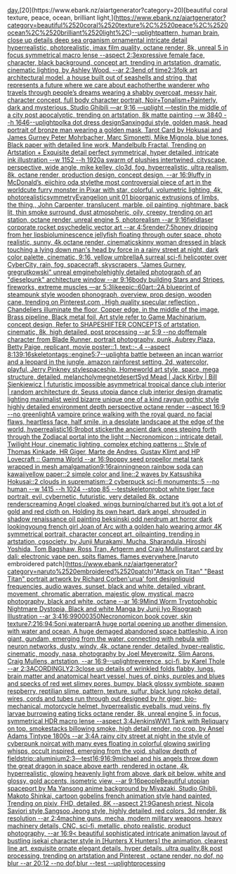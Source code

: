 [day.](https://www.ebank.nz/aiartgenerator?category=day.)[20](https://www.ebank.nz/aiartgenerator?category=20)[beautiful coral texture, peace, ocean, brilliant light,](https://www.ebank.nz/aiartgenerator?category=beautiful%2520coral%2520texture%2C%2520peace%2C%2520ocean%2C%2520brilliant%2520light%2C)[--uplight](https://www.ebank.nz/aiartgenerator?category=--uplight)[pattern, human brain, close up details deep sea organism ornamental intricate detail hyperrealistic, photorealistic, imax film quality, octane render, 8k, unreal 5 in focus symmetrical macro lense --aspect 2:3](https://www.ebank.nz/aiartgenerator?category=pattern%2C%2520human%2520brain%2C%2520close%2520up%2520details%2520deep%2520sea%2520organism%2520ornamental%2520intricate%2520detail%2520hyperrealistic%2C%2520photorealistic%2C%2520imax%2520film%2520quality%2C%2520octane%2520render%2C%25208k%2C%2520unreal%25205%2520in%2520focus%2520symmetrical%2520macro%2520lense%2520--aspect%25202%3A3)[expressive female face, character, black background, concept art, trending in artstation, dramatic, cinematic lighting, by Ashley Wood. --ar 2:3](https://www.ebank.nz/aiartgenerator?category=expressive%2520female%2520face%2C%2520character%2C%2520black%2520background%2C%2520concept%2520art%2C%2520trending%2520in%2520artstation%2C%2520dramatic%2C%2520cinematic%2520lighting%2C%2520by%2520Ashley%2520Wood.%2520--ar%25202%3A3)[end of time](https://www.ebank.nz/aiartgenerator?category=end%2520of%2520time)[2:3](https://www.ebank.nz/aiartgenerator?category=2%3A3)[folk art architectural model, a house built out of seashells and string, that represents a future where we care about eachother](https://www.ebank.nz/aiartgenerator?category=folk%2520art%2520architectural%2520model%2C%2520a%2520house%2520built%2520out%2520of%2520seashells%2520and%2520string%2C%2520that%2520represents%2520a%2520future%2520where%2520we%2520care%2520about%2520eachother)[the wanderer who travels through people’s dreams wearing a shabby overcoat, messy hair, character concept, full body character portrait, Noir+Tonalism+Painterly, dark and mysterious, Studio Ghibili —ar 9:16 —uplight —test](https://www.ebank.nz/aiartgenerator?category=the%2520wanderer%2520who%2520travels%2520through%2520people%E2%80%99s%2520dreams%2520wearing%2520a%2520shabby%2520overcoat%2C%2520messy%2520hair%2C%2520character%2520concept%2C%2520full%2520body%2520character%2520portrait%2C%2520Noir%2BTonalism%2BPainterly%2C%2520dark%2520and%2520mysterious%2C%2520Studio%2520Ghibili%2520%E2%80%94ar%25209%3A16%2520%E2%80%94uplight%2520%E2%80%94test)[in the middle of a city post apocalyptic, trending on artstation, 8k matte painting --w 3840 --h 1646](https://www.ebank.nz/aiartgenerator?category=in%2520the%2520middle%2520of%2520a%2520city%2520post%2520apocalyptic%2C%2520trending%2520on%2520artstation%2C%25208k%2520matte%2520painting%2520--w%25203840%2520--h%25201646)[--uplight](https://www.ebank.nz/aiartgenerator?category=--uplight)[polka dot dress design](https://www.ebank.nz/aiartgenerator?category=polka%2520dot%2520dress%2520design)[Sanxingdui style, golden mask, head portrait of bronze man wearing a golden mask, Tarot Card by Hokusai and James Gurney Peter Mohrbacher, Marc Simonetti, Mike Mignola, blue tones, Black paper with detailed line work, Mandelbulb Fractal, Trending on Artstation + Exquisite detail perfect symmetrical, hyper detailed, intricate ink illustration  --w 1152  --h 1920](https://www.ebank.nz/aiartgenerator?category=Sanxingdui%2520style%2C%2520golden%2520mask%2C%2520head%2520portrait%2520of%2520bronze%2520man%2520wearing%2520a%2520golden%2520mask%2C%2520Tarot%2520Card%2520by%2520Hokusai%2520and%2520James%2520Gurney%2520Peter%2520Mohrbacher%2C%2520Marc%2520Simonetti%2C%2520Mike%2520Mignola%2C%2520blue%2520tones%2C%2520Black%2520paper%2520with%2520detailed%2520line%2520work%2C%2520Mandelbulb%2520Fractal%2C%2520Trending%2520on%2520Artstation%2520%2B%2520Exquisite%2520detail%2520perfect%2520symmetrical%2C%2520hyper%2520detailed%2C%2520intricate%2520ink%2520illustration%2520%2520--w%25201152%2520%2520--h%25201920)[a swarm of plushies intertwined, cityscape, perspective, wide angle, mike kelley, clo3d, fog, hyperrealistic, ultra realism, 8k, octane render, production design, concept design, --ar 16:9](https://www.ebank.nz/aiartgenerator?category=a%2520swarm%2520of%2520plushies%2520intertwined%2C%2520cityscape%2C%2520perspective%2C%2520wide%2520angle%2C%2520mike%2520kelley%2C%2520clo3d%2C%2520fog%2C%2520hyperrealistic%2C%2520ultra%2520realism%2C%25208k%2C%2520octane%2520render%2C%2520production%2520design%2C%2520concept%2520design%2C%2520--ar%252016%3A9)[luffy in McDonald’s, eiichiro oda style](https://www.ebank.nz/aiartgenerator?category=luffy%2520in%2520McDonald%E2%80%99s%2C%2520eiichiro%2520oda%2520style)[the most controversial piece of art in the world](https://www.ebank.nz/aiartgenerator?category=the%2520most%2520controversial%2520piece%2520of%2520art%2520in%2520the%2520world)[cute furry monster in Pixar with star, colorful, volumetric lighting, 4k, photorealistic](https://www.ebank.nz/aiartgenerator?category=cute%2520furry%2520monster%2520in%2520Pixar%2520with%2520star%2C%2520colorful%2C%2520volumetric%2520lighting%2C%25204k%2C%2520photorealistic)[symmetry](https://www.ebank.nz/aiartgenerator?category=symmetry)[Evangelion unit 01  bioorganic extrusions of limbs, the thing,, John Carpenter, translucent, marble, oil painting, nightmare, back lit, thin smoke surround, dust atmospheric, oily, creepy, trending on art station, octane render, unreal engine 5, photorealism --ar 9:16](https://www.ebank.nz/aiartgenerator?category=Evangelion%2520unit%252001%2520%2520bioorganic%2520extrusions%2520of%2520limbs%2C%2520the%2520thing%2C%2C%2520John%2520Carpenter%2C%2520translucent%2C%2520marble%2C%2520oil%2520painting%2C%2520nightmare%2C%2520back%2520lit%2C%2520thin%2520smoke%2520surround%2C%2520dust%2520atmospheric%2C%2520oily%2C%2520creepy%2C%2520trending%2520on%2520art%2520station%2C%2520octane%2520render%2C%2520unreal%2520engine%25205%2C%2520photorealism%2520--ar%25209%3A16)[field](https://www.ebank.nz/aiartgenerator?category=field)[laser corporate rocket psychedelic vector art --ar 4:5](https://www.ebank.nz/aiartgenerator?category=laser%2520corporate%2520rocket%2520psychedelic%2520vector%2520art%2520--ar%25204%3A5)[render](https://www.ebank.nz/aiartgenerator?category=render)[7:5](https://www.ebank.nz/aiartgenerator?category=7%3A5)[honey dripping from her lips](https://www.ebank.nz/aiartgenerator?category=honey%2520dripping%2520from%2520her%2520lips)[bioluminescence jellyfish floating through outer space, photo realistic, sunny, 4k,octane render, cinematic](https://www.ebank.nz/aiartgenerator?category=bioluminescence%2520jellyfish%2520floating%2520through%2520outer%2520space%2C%2520photo%2520realistic%2C%2520sunny%2C%25204k%2Coctane%2520render%2C%2520cinematic)[skinny woman dressed in black touching a lying down man's head by force in a rainy street at night, dark color palette, cinematic, 9:16, yellow umbrella](https://www.ebank.nz/aiartgenerator?category=skinny%2520woman%2520dressed%2520in%2520black%2520touching%2520a%2520lying%2520down%2520man%27s%2520head%2520by%2520force%2520in%2520a%2520rainy%2520street%2520at%2520night%2C%2520dark%2520color%2520palette%2C%2520cinematic%2C%25209%3A16%2C%2520yellow%2520umbrella)[A surreal sci-fi helicopter over CyberCity, rain, fog, spacecraft, skyscrapers, "James Gurney, gregrutkowski" unreal emgine](https://www.ebank.nz/aiartgenerator?category=A%2520surreal%2520sci-fi%2520helicopter%2520over%2520CyberCity%2C%2520rain%2C%2520fog%2C%2520spacecraft%2C%2520skyscrapers%2C%2520%22James%2520Gurney%2C%2520gregrutkowski%22%2520unreal%2520emgine)[hole](https://www.ebank.nz/aiartgenerator?category=hole)[highly detailed photograph of an "dieselpunk" architecture window --ar 9:16](https://www.ebank.nz/aiartgenerator?category=highly%2520detailed%2520photograph%2520of%2520an%2520%22dieselpunk%22%2520architecture%2520window%2520--ar%25209%3A16)[body building Stars and Stripes, fireworks, extreme muscles —ar 5:3](https://www.ebank.nz/aiartgenerator?category=body%2520building%2520Stars%2520and%2520Stripes%2C%2520fireworks%2C%2520extreme%2520muscles%2520%E2%80%94ar%25205%3A3)[like](https://www.ebank.nz/aiartgenerator?category=like)[epic::](https://www.ebank.nz/aiartgenerator?category=epic%3A%3A)[60](https://www.ebank.nz/aiartgenerator?category=60)[art::2](https://www.ebank.nz/aiartgenerator?category=art%3A%3A2)[A blueprint of steampunk style wooden phonograph,  overview, prop design, wooden cane,  trending on Pinterest.com  , High quality specular reflection ,  Chandeliers illuminate the floor, Copper  edge, in the middle of the image, Brass pipeline,  Black metal foil,  Art style refer to Game Machinarium.  concept design, Refer to SHAPESHIFTER CONCEPTS  of artstation, cinematic,  8k, high detailed,  post processing    --ar 5:9   --no dof](https://www.ebank.nz/aiartgenerator?category=A%2520blueprint%2520of%2520steampunk%2520style%2520wooden%2520phonograph%2C%2520%2520overview%2C%2520prop%2520design%2C%2520wooden%2520cane%2C%2520%2520trending%2520on%2520Pinterest.com%2520%2520%2C%2520High%2520quality%2520specular%2520reflection%2520%2C%2520%2520Chandeliers%2520illuminate%2520the%2520floor%2C%2520Copper%2520%2520edge%2C%2520in%2520the%2520middle%2520of%2520the%2520image%2C%2520Brass%2520pipeline%2C%2520%2520Black%2520metal%2520foil%2C%2520%2520Art%2520style%2520refer%2520to%2520Game%2520Machinarium.%2520%2520concept%2520design%2C%2520Refer%2520to%2520SHAPESHIFTER%2520CONCEPTS%2520%2520of%2520artstation%2C%2520cinematic%2C%2520%25208k%2C%2520high%2520detailed%2C%2520%2520post%2520processing%2520%2520%2520%2520--ar%25205%3A9%2520%2520%2520--no%2520dof)[female character from Blade Runner, portrait photography, punk, Aubrey Plaza, Betty Paige, replicant, movie poster::1, text::-.4 --aspect 8:13](https://www.ebank.nz/aiartgenerator?category=female%2520character%2520from%2520Blade%2520Runner%2C%2520portrait%2520photography%2C%2520punk%2C%2520Aubrey%2520Plaza%2C%2520Betty%2520Paige%2C%2520replicant%2C%2520movie%2520poster%3A%3A1%2C%2520text%3A%3A-.4%2520--aspect%25208%3A13)[9:16](https://www.ebank.nz/aiartgenerator?category=9%3A16)[skeleton](https://www.ebank.nz/aiartgenerator?category=skeleton)[tags::](https://www.ebank.nz/aiartgenerator?category=tags%3A%3A)[engine](https://www.ebank.nz/aiartgenerator?category=engine)[5:7](https://www.ebank.nz/aiartgenerator?category=5%3A7)[--uplight](https://www.ebank.nz/aiartgenerator?category=--uplight)[a battle between an incan warrior and a leopard in the jungle, amazon rainforest setting, 2d, watercolor, playful, Jerry Pinkney style](https://www.ebank.nz/aiartgenerator?category=a%2520battle%2520between%2520an%2520incan%2520warrior%2520and%2520a%2520leopard%2520in%2520the%2520jungle%2C%2520amazon%2520rainforest%2520setting%2C%25202d%2C%2520watercolor%2C%2520playful%2C%2520Jerry%2520Pinkney%2520style)[spaceship, Homeworld art style, space, mega structure, detailed, melancholy](https://www.ebank.nz/aiartgenerator?category=spaceship%2C%2520Homeworld%2520art%2520style%2C%2520space%2C%2520mega%2520structure%2C%2520detailed%2C%2520melancholy)[megnet](https://www.ebank.nz/aiartgenerator?category=megnet)[desert](https://www.ebank.nz/aiartgenerator?category=desert)[Syd Mead | Jack Kirby | Bill Sienkiewicz | futuristic impossible asymmetrical tropical dance club interior | random architecture dr. Seuss utopia dance club interior design dramatic lighting maximalist weird bizarre unique one of a kind raygun gothic style highly detailed environment depth perspective octane render --aspect 16:9 --no green](https://www.ebank.nz/aiartgenerator?category=Syd%2520Mead%2520%7C%2520Jack%2520Kirby%2520%7C%2520Bill%2520Sienkiewicz%2520%7C%2520futuristic%2520impossible%2520asymmetrical%2520tropical%2520dance%2520club%2520interior%2520%7C%2520random%2520architecture%2520dr.%2520Seuss%2520utopia%2520dance%2520club%2520interior%2520design%2520dramatic%2520lighting%2520maximalist%2520weird%2520bizarre%2520unique%2520one%2520of%2520a%2520kind%2520raygun%2520gothic%2520style%2520highly%2520detailed%2520environment%2520depth%2520perspective%2520octane%2520render%2520--aspect%252016%3A9%2520--no%2520green)[light](https://www.ebank.nz/aiartgenerator?category=light)[A vampire prince walking with the royal guard, no facial flaws, heartless face, half smile, in a desolate landscape at the edge of the world, hyperrealistic](https://www.ebank.nz/aiartgenerator?category=A%2520vampire%2520prince%2520walking%2520with%2520the%2520royal%2520guard%2C%2520no%2520facial%2520flaws%2C%2520heartless%2520face%2C%2520half%2520smile%2C%2520in%2520a%2520desolate%2520landscape%2520at%2520the%2520edge%2520of%2520the%2520world%2C%2520hyperrealistic)[16:9](https://www.ebank.nz/aiartgenerator?category=16%3A9)[robot sticker](https://www.ebank.nz/aiartgenerator?category=robot%2520sticker)[the ancient dark ones steping forth through the Zodiacal portal into the light :: Necronomicon :: intricate detail, Twilight Hour,  cinematic lighting, complex etching patterns :: Style of Thomas Kinkade, HR Giger, Marte de Andres, Gustav Klimt and HP Lovecraft :: Gamma World --ar 16:9](https://www.ebank.nz/aiartgenerator?category=the%2520ancient%2520dark%2520ones%2520steping%2520forth%2520through%2520the%2520Zodiacal%2520portal%2520into%2520the%2520light%2520%3A%3A%2520Necronomicon%2520%3A%3A%2520intricate%2520detail%2C%2520Twilight%2520Hour%2C%2520%2520cinematic%2520lighting%2C%2520complex%2520etching%2520patterns%2520%3A%3A%2520Style%2520of%2520Thomas%2520Kinkade%2C%2520HR%2520Giger%2C%2520Marte%2520de%2520Andres%2C%2520Gustav%2520Klimt%2520and%2520HP%2520Lovecraft%2520%3A%3A%2520Gamma%2520World%2520--ar%252016%3A9)[poppy seed propellor metal tank wrapped in mesh amalgamation](https://www.ebank.nz/aiartgenerator?category=poppy%2520seed%2520propellor%2520metal%2520tank%2520wrapped%2520in%2520mesh%2520amalgamation)[9:16](https://www.ebank.nz/aiartgenerator?category=9%3A16)[rainning](https://www.ebank.nz/aiartgenerator?category=rainning)[neon rainbow soda can kawaii](https://www.ebank.nz/aiartgenerator?category=neon%2520rainbow%2520soda%2520can%2520kawaii)[yellow paper::2 simple color and line::2 waves by Katsushika Hokusai::2 clouds in suprematism::2 cyberpuck sci-fi monuments::5 --no human --w 1415 --h 1024 --stop 85 --test](https://www.ebank.nz/aiartgenerator?category=yellow%2520paper%3A%3A2%2520simple%2520color%2520and%2520line%3A%3A2%2520waves%2520by%2520Katsushika%2520Hokusai%3A%3A2%2520clouds%2520in%2520suprematism%3A%3A2%2520cyberpuck%2520sci-fi%2520monuments%3A%3A5%2520--no%2520human%2520--w%25201415%2520--h%25201024%2520--stop%252085%2520--test)[skeleton](https://www.ebank.nz/aiartgenerator?category=skeleton)[robot white tiger face portrait, evil,  cybernetic, futuristic, very detailed 8k, octane render](https://www.ebank.nz/aiartgenerator?category=robot%2520white%2520tiger%2520face%2520portrait%2C%2520evil%2C%2520%2520cybernetic%2C%2520futuristic%2C%2520very%2520detailed%25208k%2C%2520octane%2520render)[screaming Angel cloaked, wings burning/charred but it’s got a lot of gold and red cloth on. Holding its own heart. dark angel, shrouded in shadow renaissance oil painting beksinski odd nerdrum art horror dark looking](https://www.ebank.nz/aiartgenerator?category=screaming%2520Angel%2520cloaked%2C%2520wings%2520burning/charred%2520but%2520it%E2%80%99s%2520got%2520a%2520lot%2520of%2520gold%2520and%2520red%2520cloth%2520on.%2520Holding%2520its%2520own%2520heart.%2520dark%2520angel%2C%2520shrouded%2520in%2520shadow%2520renaissance%2520oil%2520painting%2520beksinski%2520odd%2520nerdrum%2520art%2520horror%2520dark%2520looking)[young french girl Joan of Arc with a golden halo wearing armor 4K symmetrical portrait, character concept art, oilpainting, trending in artstation, cgsociety, by Junji Murakami, Mucha, Sharandula, Hiroshi Yoshida, Tom Bagshaw, Ross Tran, Artgerm and Craig Mullins](https://www.ebank.nz/aiartgenerator?category=young%2520french%2520girl%2520Joan%2520of%2520Arc%2520with%2520a%2520golden%2520halo%2520wearing%2520armor%25204K%2520symmetrical%2520portrait%2C%2520character%2520concept%2520art%2C%2520oilpainting%2C%2520trending%2520in%2520artstation%2C%2520cgsociety%2C%2520by%2520Junji%2520Murakami%2C%2520Mucha%2C%2520Sharandula%2C%2520Hiroshi%2520Yoshida%2C%2520Tom%2520Bagshaw%2C%2520Ross%2520Tran%2C%2520Artgerm%2520and%2520Craig%2520Mullins)[tarot card by dali: electronic vape pen. spits flames. flames everywhere.](https://www.ebank.nz/aiartgenerator?category=tarot%2520card%2520by%2520dali%3A%2520electronic%2520vape%2520pen.%2520spits%2520flames.%2520flames%2520everywhere.)[naruto embroidered patch](https://www.ebank.nz/aiartgenerator?category=naruto%2520embroidered%2520patch)["Attack on Titan" "Beast Titan" portrait artwork by Richard Corben](https://www.ebank.nz/aiartgenerator?category=%22Attack%2520on%2520Titan%22%2520%22Beast%2520Titan%22%2520portrait%2520artwork%2520by%2520Richard%2520Corben)['urua' font design](https://www.ebank.nz/aiartgenerator?category=%27urua%27%2520font%2520design)[liquid frequencies, audio waves, sunset, black and white, detailed, vibrant, movement, chromatic aberration, majestic glow, mystical, macro photography, black and white, octane --ar 16:9](https://www.ebank.nz/aiartgenerator?category=liquid%2520frequencies%2C%2520audio%2520waves%2C%2520sunset%2C%2520black%2520and%2520white%2C%2520detailed%2C%2520vibrant%2C%2520movement%2C%2520chromatic%2520aberration%2C%2520majestic%2520glow%2C%2520mystical%2C%2520macro%2520photography%2C%2520black%2520and%2520white%2C%2520octane%2520--ar%252016%3A9)[Mind Worm  Tryptophobic Nightmare Dystopia, Black and white Manga by Junji Iyo Risograph  Illustration --ar 3:4](https://www.ebank.nz/aiartgenerator?category=Mind%2520Worm%2520%2520Tryptophobic%2520Nightmare%2520Dystopia%2C%2520Black%2520and%2520white%2520Manga%2520by%2520Junji%2520Iyo%2520Risograph%2520%2520Illustration%2520--ar%25203%3A4)[16:9](https://www.ebank.nz/aiartgenerator?category=16%3A9)[9000](https://www.ebank.nz/aiartgenerator?category=9000)[350](https://www.ebank.nz/aiartgenerator?category=350)[Necronomicon book cover, skin texture](https://www.ebank.nz/aiartgenerator?category=Necronomicon%2520book%2520cover%2C%2520skin%2520texture)[7:2](https://www.ebank.nz/aiartgenerator?category=7%3A2)[16:9](https://www.ebank.nz/aiartgenerator?category=16%3A9)[4:5](https://www.ebank.nz/aiartgenerator?category=4%3A5)[oni,water](https://www.ebank.nz/aiartgenerator?category=oni%2Cwater)[parr](https://www.ebank.nz/aiartgenerator?category=parr)[A huge portal opening up another dimension, with water and ocean, A huge demaged abandoned space battleship, A iron giant, gundam, emerging from the water, connecting with nebula with neuron networks, dusty, windy, 4k, octane render, detailed, hyper-realistic, cinematic, moody, nasa, photography by Joel Meyerowitz, Slim Aarons, Craig Mullens, artstation, --ar 16:9](https://www.ebank.nz/aiartgenerator?category=A%2520huge%2520portal%2520opening%2520up%2520another%2520dimension%2C%2520with%2520water%2520and%2520ocean%2C%2520A%2520huge%2520demaged%2520abandoned%2520space%2520battleship%2C%2520A%2520iron%2520giant%2C%2520gundam%2C%2520emerging%2520from%2520the%2520water%2C%2520connecting%2520with%2520nebula%2520with%2520neuron%2520networks%2C%2520dusty%2C%2520windy%2C%25204k%2C%2520octane%2520render%2C%2520detailed%2C%2520hyper-realistic%2C%2520cinematic%2C%2520moody%2C%2520nasa%2C%2520photography%2520by%2520Joel%2520Meyerowitz%2C%2520Slim%2520Aarons%2C%2520Craig%2520Mullens%2C%2520artstation%2C%2520--ar%252016%3A9)[--uplight](https://www.ebank.nz/aiartgenerator?category=--uplight)[reverence, sci-fi, by Karel Thole --ar 2:3](https://www.ebank.nz/aiartgenerator?category=reverence%2C%2520sci-fi%2C%2520by%2520Karel%2520Thole%2520--ar%25202%3A3)[ACORDINGLY](https://www.ebank.nz/aiartgenerator?category=ACORDINGLY)[2:3](https://www.ebank.nz/aiartgenerator?category=2%3A3)[close up details of wrinkled folds flabby, lungs, brain matter and anatomical heart vessel, hues of, pinks, purples and blues and specks of red wet slimey pores, bumpy, black glossy symbiote, spawn respberry, reptilian slime, pattern, texture, sulfur, black lung rokoko detail, wires, cords and tubes run through out designed by hr giger, bio-mechanical, motorcycle helmet, hyperrealistic eyeballs, mud veins, fly larvae burrowing eating ticks octane render, 8k, unreal engine 5, in focus, symmetrical HDR macro lense --aspect 3:4](https://www.ebank.nz/aiartgenerator?category=close%2520up%2520details%2520of%2520wrinkled%2520folds%2520flabby%2C%2520lungs%2C%2520brain%2520matter%2520and%2520anatomical%2520heart%2520vessel%2C%2520hues%2520of%2C%2520pinks%2C%2520purples%2520and%2520blues%2520and%2520specks%2520of%2520red%2520wet%2520slimey%2520pores%2C%2520bumpy%2C%2520black%2520glossy%2520symbiote%2C%2520spawn%2520respberry%2C%2520reptilian%2520slime%2C%2520pattern%2C%2520texture%2C%2520sulfur%2C%2520black%2520lung%2520rokoko%2520detail%2C%2520wires%2C%2520cords%2520and%2520tubes%2520run%2520through%2520out%2520designed%2520by%2520hr%2520giger%2C%2520bio-mechanical%2C%2520motorcycle%2520helmet%2C%2520hyperrealistic%2520eyeballs%2C%2520mud%2520veins%2C%2520fly%2520larvae%2520burrowing%2520eating%2520ticks%2520octane%2520render%2C%25208k%2C%2520unreal%2520engine%25205%2C%2520in%2520focus%2C%2520symmetrical%2520HDR%2520macro%2520lense%2520--aspect%25203%3A4)[Jenkins](https://www.ebank.nz/aiartgenerator?category=Jenkins)[WW1 Tank with Reliquary on top, smokestacks billowing smoke, high detail render, no crop, by Ansel Adams Tintype 1800s --ar 3:4](https://www.ebank.nz/aiartgenerator?category=WW1%2520Tank%2520with%2520Reliquary%2520on%2520top%2C%2520smokestacks%2520billowing%2520smoke%2C%2520high%2520detail%2520render%2C%2520no%2520crop%2C%2520by%2520Ansel%2520Adams%2520Tintype%25201800s%2520--ar%25203%3A4)[A rainy city street at night in the style of cyberpunk noir](https://www.ebank.nz/aiartgenerator?category=A%2520rainy%2520city%2520street%2520at%2520night%2520in%2520the%2520style%2520of%2520cyberpunk%2520noir)[cat with many eyes floating in colorful glowing  swirling whisps, occult inspired, emerging from the void, shallow depth of field](https://www.ebank.nz/aiartgenerator?category=cat%2520with%2520many%2520eyes%2520floating%2520in%2520colorful%2520glowing%2520%2520swirling%2520whisps%2C%2520occult%2520inspired%2C%2520emerging%2520from%2520the%2520void%2C%2520shallow%2520depth%2520of%2520field)[strip::](https://www.ebank.nz/aiartgenerator?category=strip%3A%3A)[aluminium](https://www.ebank.nz/aiartgenerator?category=aluminium)[2:3](https://www.ebank.nz/aiartgenerator?category=2%3A3)[—test](https://www.ebank.nz/aiartgenerator?category=%E2%80%94test)[16:9](https://www.ebank.nz/aiartgenerator?category=16%3A9)[16:9](https://www.ebank.nz/aiartgenerator?category=16%3A9)[michael and his angels throw down the great dragon in space above earth, rendered in octane, 4k, hyperrealistic, glowing heavenly light from above, dark pit below, white and glossy, gold accents, isometric view, --ar 9:16](https://www.ebank.nz/aiartgenerator?category=michael%2520and%2520his%2520angels%2520throw%2520down%2520the%2520great%2520dragon%2520in%2520space%2520above%2520earth%2C%2520rendered%2520in%2520octane%2C%25204k%2C%2520hyperrealistic%2C%2520glowing%2520heavenly%2520light%2520from%2520above%2C%2520dark%2520pit%2520below%2C%2520white%2520and%2520glossy%2C%2520gold%2520accents%2C%2520isometric%2520view%2C%2520--ar%25209%3A16)[people](https://www.ebank.nz/aiartgenerator?category=people)[Beautiful utopian spaceport by Ma Yansong anime background by Miyazaki, Studio Ghibli, Makoto Shinkai, cartoon gobelins french animation style hand painted, Trending on pixiv, FHD, detailed, 8K --aspect 21:9](https://www.ebank.nz/aiartgenerator?category=Beautiful%2520utopian%2520spaceport%2520by%2520Ma%2520Yansong%2520anime%2520background%2520by%2520Miyazaki%2C%2520Studio%2520Ghibli%2C%2520Makoto%2520Shinkai%2C%2520cartoon%2520gobelins%2520french%2520animation%2520style%2520hand%2520painted%2C%2520Trending%2520on%2520pixiv%2C%2520FHD%2C%2520detailed%2C%25208K%2520--aspect%252021%3A9)[Ganesh priest, Nicola Saviori style,Sangsoo Jeong style, highly detailed, red colors, 3d render, 8k resolution --ar 2:4](https://www.ebank.nz/aiartgenerator?category=Ganesh%2520priest%2C%2520Nicola%2520Saviori%2520style%2CSangsoo%2520Jeong%2520style%2C%2520highly%2520detailed%2C%2520red%2520colors%2C%25203d%2520render%2C%25208k%2520resolution%2520--ar%25202%3A4)[machine guns, mecha, modern military weapons, heavy machinery details, CNC, sci-fi, metallic,  photo realistic, product photography, --ar 16:9](https://www.ebank.nz/aiartgenerator?category=machine%2520guns%2C%2520mecha%2C%2520modern%2520military%2520weapons%2C%2520heavy%2520machinery%2520details%2C%2520CNC%2C%2520sci-fi%2C%2520metallic%2C%2520%2520photo%2520realistic%2C%2520product%2520photography%2C%2520--ar%252016%3A9)[< beautiful sophisticated intricate animation layout of bustling isekai character,style in [Hunters X Hunters] the animation, clearest line art, exquisite ornate elegant details, hyper details, ultra quality,8k post processing, trending on artstation and Pinterest , octane render, no dof, no blur --ar 20:12 --no dof,blur --test --uplight](https://www.ebank.nz/aiartgenerator?category=%3C%2520beautiful%2520sophisticated%2520intricate%2520animation%2520layout%2520of%2520bustling%2520isekai%2520character%2Cstyle%2520in%2520%5BHunters%2520X%2520Hunters%5D%2520the%2520animation%2C%2520clearest%2520line%2520art%2C%2520exquisite%2520ornate%2520elegant%2520details%2C%2520hyper%2520details%2C%2520ultra%2520quality%2C8k%2520post%2520processing%2C%2520trending%2520on%2520artstation%2520and%2520Pinterest%2520%2C%2520octane%2520render%2C%2520no%2520dof%2C%2520no%2520blur%2520--ar%252020%3A12%2520--no%2520dof%2Cblur%2520--test%2520--uplight)[processing](https://www.ebank.nz/aiartgenerator?category=processing)